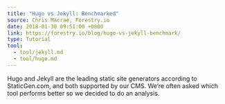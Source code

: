 ```yaml
---
title: "Hugo vs Jekyll: Benchmarked"
source: Chris Macrae, Forestry.io
date: 2018-01-30 09:51:00 +0000
link: https://forestry.io/blog/hugo-vs-jekyll-benchmark/
type: Tutorial
tool:
  - tool/jekyll.md
  - tool/hugo.md
---
```

Hugo and Jekyll are the leading static site generators according to StaticGen.com, and both supported by our CMS. We’re often asked which tool performs better so we decided to do an analysis.





